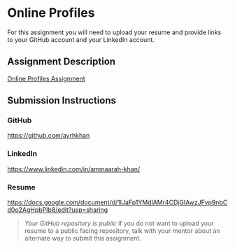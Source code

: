 # Online Profiles
For this assignment you will need to upload your resume and provide links to your GitHub account and your LinkedIn account.

## Assignment Description
[Online Profiles Assignment](https://education.launchcode.org/liftoff/modules/assignments/online-profiles)

## Submission Instructions
 
### GitHub
https://github.com/ayrhkhan

### LinkedIn
https://www.linkedin.com/in/ammaarah-khan/

### Resume
https://docs.google.com/document/d/1lJaFp1YMdlAMr4CDjGIAwzJFvp9nbCd0o2AgHpbPIb8/edit?usp=sharing

> *Your GitHub repository is public* if you do not want to upload your resume to a public facing repository, talk with your mentor about an alternate way to submit this assignment.
